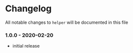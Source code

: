 # Changelog

All notable changes to `helper` will be documented in this file

### 1.0.0 - 2020-02-20
- initial release
